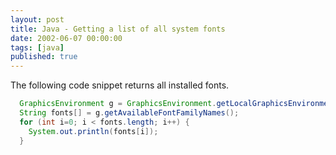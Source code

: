 ```yaml
---
layout: post
title: Java - Getting a list of all system fonts
date: 2002-06-07 00:00:00
tags: [java]
published: true
---
```


The following code snippet returns all installed fonts.

```java
  GraphicsEnvironment g = GraphicsEnvironment.getLocalGraphicsEnvironment();
  String fonts[] = g.getAvailableFontFamilyNames();
  for (int i=0; i < fonts.length; i++) {
    System.out.println(fonts[i]);
  }
```
